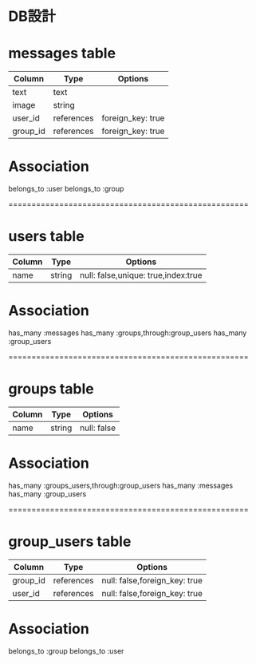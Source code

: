 # DB設計

# messages table

|Column|Type|Options|
|------|----|-------|
|text|text||
|image|string||
|user_id|references|foreign_key: true|
|group_id|references|foreign_key: true|

# Association

belongs_to :user
belongs_to :group

====================================================
# users table

|Column|Type|Options|
|------|----|-------|
|name|string|null: false,unique: true,index:true|

# Association

has_many :messages
has_many :groups,through:group_users
has_many :group_users

====================================================
# groups table

|Column|Type|Options|
|------|----|-------|
|name|string|null: false|

# Association

has_many :groups_users,through:group_users
has_many :messages
has_many :group_users

====================================================
# group_users table

|Column|Type|Options|
|------|----|-------|
|group_id|references|null: false,foreign_key: true|
|user_id|references|null: false,foreign_key: true|

# Association

belongs_to :group
belongs_to :user
